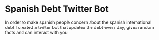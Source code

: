 # Spanish Debt Twitter Bot
In order to make spanish people concern about the spanish international debt I created a twitter bot that updates the debt every day, gives random facts and can interact with you.
